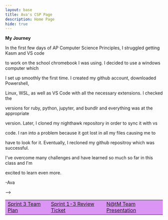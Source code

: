 ```yaml
---
layout: base
title: Ava's CSP Page 
description: Home Page
hide: true
---
```

**My Journey**

In the first few days of AP Computer Science Principles, I struggled getting Kasm and VS code 

to work on the school chromebook I was using. I decided to use a windows computer which

I set up smoothly the first time. I created my github account, downloaded Powershell, 

Linux, WSL, as well as VS Code with all the necessary extensions. I checked the 

versions for ruby, python, jupyter, and bundlr and everything was at the appropriate 

version. Later, I cloned my nighthawk repository in order to sync it with vs 

code. I ran into a problem because it got lost in all my files causing me to 

have to look for it. Eventually, I recloned my github repositroy which was successful.

 I've overcome many challenges and have learned so much so far in this class and I'm 

 excited to learn even more.

 -Ava

 <script src="https://utteranc.es/client.js"
        repo="nighthawkcoders/portfolio_2025"
        issue-term="title"
        label="blogpost-comment"
        theme="github-light"
        crossorigin="anonymous"
        async>
</script>
-->




<p> </p>
<table style="background-color: #da95f5;">
    <tr>
        <td><a href="{{site.baseurl}}/sprint_3_team_plan">Sprint 3 Team Plan</a></td>
        <td><a href="{{site.baseurl}}/sprint_3_review_ticket">Sprint 1-3 Review Ticket</a></td>
        <td><a href="{{site.baseurl}}/natm_reflection"> N@tM Team Presentation</a></td>
    </tr>
</table>

